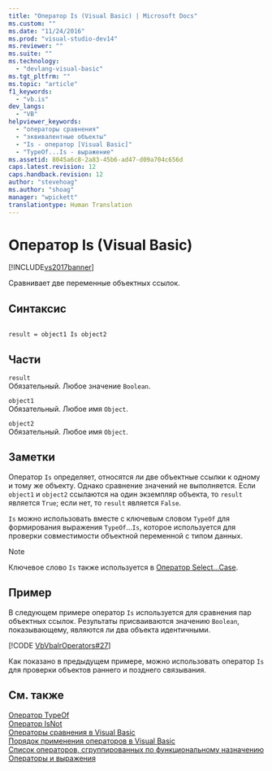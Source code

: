 ```yaml
---
title: "Оператор Is (Visual Basic) | Microsoft Docs"
ms.custom: ""
ms.date: "11/24/2016"
ms.prod: "visual-studio-dev14"
ms.reviewer: ""
ms.suite: ""
ms.technology: 
  - "devlang-visual-basic"
ms.tgt_pltfrm: ""
ms.topic: "article"
f1_keywords: 
  - "vb.is"
dev_langs: 
  - "VB"
helpviewer_keywords: 
  - "операторы сравнения"
  - "эквивалентные объекты"
  - "Is - оператор [Visual Basic]"
  - "TypeOf...Is - выражение"
ms.assetid: 8045a6c8-2a83-45b6-ad47-d09a704c656d
caps.latest.revision: 12
caps.handback.revision: 12
author: "stevehoag"
ms.author: "shoag"
manager: "wpickett"
translationtype: Human Translation
---
```

# Оператор Is (Visual Basic)
[!INCLUDE[vs2017banner](../../../csharp/includes/vs2017banner.md)]

Сравнивает две переменные объектных ссылок.  
  
## Синтаксис  
  
```  
  
result = object1 Is object2  
```  
  
## Части  
 `result`  
 Обязательный.  Любое значение `Boolean`.  
  
 `object1`  
 Обязательный.  Любое имя `Object`.  
  
 `object2`  
 Обязательный.  Любое имя `Object`.  
  
## Заметки  
 Оператор `Is` определяет, относятся ли две объектные ссылки к одному и тому же объекту.  Однако сравнение значений не выполняется.  Если `object1` и `object2` ссылаются на один экземпляр объекта, то `result` является `True`; если нет, то `result` является `False`.  
  
 `Is` можно использовать вместе с ключевым словом `TypeOf` для формирования выражения `TypeOf`...`Is`, которое используется для проверки совместимости объектной переменной с типом данных.  
  
> [!NOTE]
>  Ключевое слово `Is` также используется в [Оператор Select...Case](../../../visual-basic/language-reference/statements/select-case-statement.md).  
  
## Пример  
 В следующем примере оператор `Is` используется для сравнения пар объектных ссылок.  Результаты присваиваются значению `Boolean`, показывающему, являются ли два объекта идентичными.  
  
 [!CODE [VbVbalrOperators#27](../CodeSnippet/VS_Snippets_VBCSharp/VbVbalrOperators#27)]  
  
 Как показано в предыдущем примере, можно использовать оператор `Is` для проверки объектов раннего и позднего связывания.  
  
## См. также  
 [Оператор TypeOf](../../../visual-basic/language-reference/operators/typeof-operator.md)   
 [Оператор IsNot](../../../visual-basic/language-reference/operators/isnot-operator.md)   
 [Операторы сравнения в Visual Basic](../../../visual-basic/programming-guide/language-features/operators-and-expressions/comparison-operators.md)   
 [Порядок применения операторов в Visual Basic](../../../visual-basic/language-reference/operators/operator-precedence.md)   
 [Список операторов, сгруппированных по функциональному назначению](../../../visual-basic/language-reference/operators/operators-listed-by-functionality.md)   
 [Операторы и выражения](../../../visual-basic/programming-guide/language-features/operators-and-expressions/index.md)